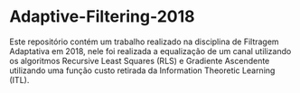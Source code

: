 # Adaptive-Filtering-2018
Este repositório contém um trabalho realizado na disciplina de Filtragem Adaptativa em 2018, nele foi realizada a equalização de um canal utilizando os algoritmos Recursive Least Squares (RLS) e Gradiente Ascendente utilizando uma função custo retirada da Information Theoretic Learning (ITL).
